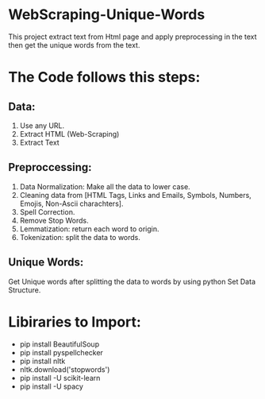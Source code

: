 # WebScraping-Unique-Words
This project extract text from Html page and apply preprocessing in the text then get the unique words from the text.
<br/>
# The Code follows this steps:
## Data:
1. Use any URL.
2. Extract HTML (Web-Scraping)
3. Extract Text
## Preproccessing:
1. Data Normalization: Make all the data to lower case.
2. Cleaning data from [HTML Tags, Links and Emails, Symbols, Numbers, Emojis, Non-Ascii charachters].
3. Spell Correction.
4. Remove Stop Words.
5. Lemmatization: return each word to origin.
6. Tokenization: split the data to words.
## Unique Words:
Get Unique words after splitting the data to words by using python Set Data Structure.
<br/>
# Libiraries to Import:
- pip install BeautifulSoup
- pip install pyspellchecker
- pip install nltk
- nltk.download('stopwords')
- pip install -U scikit-learn
- pip install -U spacy
